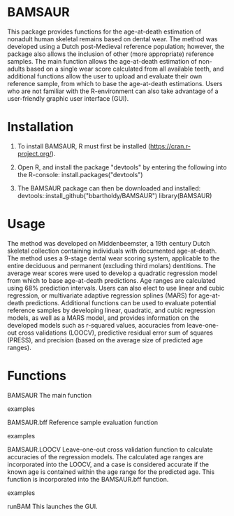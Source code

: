 # BAMSAUR

This package provides functions for the age-at-death estimation of nonadult human skeletal remains based on dental wear. The method was developed using a Dutch post-Medieval reference population; however, the package also allows the inclusion of other (more appropriate) reference samples. The main function allows the age-at-death estimation of non-adults based on a single wear score calculated from all available teeth, and additional functions allow the user to upload and evaluate their own reference sample, from which to base the age-at-death estimations.
Users who are not familiar with the R-environment can also take advantage of a user-friendly graphic user interface (GUI).

# Installation
1. To install BAMSAUR, R must first be installed (https://cran.r-project.org/).

2. Open R, and install the package "devtools" by entering the following into the R-console:
install.packages("devtools")

3. The BAMSAUR package can then be downloaded and installed:
devtools::install_github("bbartholdy/BAMSAUR")
library(BAMSAUR)

# Usage

The method was developed on Middenbeemster, a 19th century Dutch skeletal collection containing individuals with documented age-at-death. The method uses a 9-stage dental wear scoring system, applicable to the entire deciduous and permanent (excluding third molars) dentitions. The average wear scores were used to develop a quadratic regression model from which to base age-at-death predictions. Age ranges are calculated using 68% prediction intervals. Users can also elect to use linear and cubic regression, or multivariate adaptive regression splines (MARS) for age-at-death predictions. Additional functions can be used to evaluate potential reference samples by developing linear, quadratic, and cubic regression models, as well as a MARS model, and provides information on the developed models such as r-squared values, accuracies from leave-one-out cross validations (LOOCV), predictive residual error sum of squares (PRESS), and precision (based on the average size of predicted age ranges).

# Functions

BAMSAUR
The main function

examples

BAMSAUR.bff
Reference sample evaluation function

examples

BAMSAUR.LOOCV
Leave-one-out cross validation function to calculate accuracies of the regression models. The calculated age ranges are incorporated into the LOOCV, and a case is considered accurate if the known age is contained within the age range for the predicted age. This function is incorporated into the BAMSAUR.bff function.

examples

runBAM
This launches the GUI.
